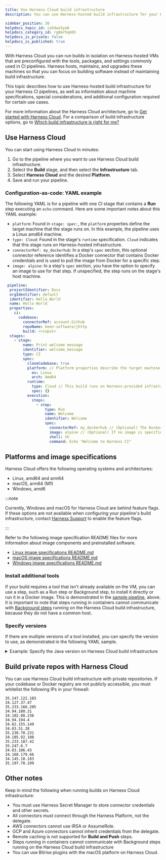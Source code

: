 ```yaml
---
title: Use Harness Cloud build infrastructure
description: You can use Harness-hosted build infrastructure for your Harness CI pipelines.

sidebar_position: 20
helpdocs_topic_id: ia5dwx5ya8
helpdocs_category_id: rg8mrhqm95
helpdocs_is_private: false
helpdocs_is_published: true
---
```


With Harness Cloud you can run builds in isolation on Harness-hosted VMs that are preconfigured with the tools, packages, and settings commonly used in CI pipelines. Harness hosts, maintains, and upgrades these machines so that you can focus on building software instead of maintaining build infrastructure.

This topic describes how to use Harness-hosted build infrastructure for your Harness CI pipelines, as well as information about machine specifications, special considerations, and additional configuration required for certain use cases.

For more information about the Harness Cloud architecture, go to [Get started with Harness Cloud](../../ci-quickstarts/hosted-builds-on-virtual-machines-quickstart.md). For a comparison of build infrastructure options, go to [Which build infrastructure is right for me?](./which-build-infrastructure-is-right-for-me.md)

## Use Harness Cloud

You can start using Harness Cloud in minutes:

1. Go to the pipeline where you want to use Harness Cloud build infrastructure.
2. Select the **Build** stage, and then select the **Infrastructure** tab.
3. Select **Harness Cloud** and the desired **Platform**.
4. Save and run your pipeline.

### Configuration-as-code: YAML example

The following YAML is for a pipeline with one CI stage that contains a __Run__ step executing an `echo` command. Here are some important notes about this YAML example:

* `platform`: Found in `stage: spec:`, the `platform` properties define the target machine that the stage runs on. In this example, the pipeline uses a Linux amd64 machine.
* `type: Cloud`: Found in the stage's `runtime` specification. `Cloud` indicates that this stage runs on Harness-hosted infrastructure.
* `connectorRef: my_dockerhub`: In a step's `spec` section, this optional connector reference identifies a Docker connector that contains Docker credentials and is used to pull the image from Docker for a specific step.
* `image: alpine`: In a step's `spec` section, you have the option to specify an image to use for that step. If unspecified, the step runs on the stage's host machine.

```yaml
 pipeline:
  projectIdentifier: Docs
  orgIdentifier: default
  identifier: Hello_World
  name: Hello World
  properties:
    ci:
      codebase:
        connectorRef: account.Github
        repoName: keen-software/jhttp
        build: <+input>
  stages:
    - stage:
        name: Print welcome message
        identifier: welcome_message
        type: CI
        spec:
          cloneCodebase: true
          platform: // Platform properties describe the target machine required by this stage.
            os: Linux
            arch: Amd64
          runtime:
            type: Cloud // This build runs on Harness-provided infrastructure.
            spec: {}
          execution:
            steps:
              - step:
                  type: Run
                  name: Welcome
                  identifier: Welcome
                  spec:
                    connectorRef: my_dockerhub // (Optional) The Docker connectors hold your Docker credentials to pull the image from Docker.
                    image: alpine // (Optional) If no image is specified, the step runs on the host machine,
                    shell: Sh
                    command: Echo "Welcome to Harness CI"
```

## Platforms and image specifications

Harness Cloud offers the following operating systems and architectures:

* Linux, amd64 and arm64
* macOS, arm64 (M1)
* Windows, amd6

:::note

Currently, Windows and macOS for Harness Cloud are behind feature flags. If these options are not available when configuring your pipeline's build infrastructure, contact [Harness Support](mailto:support@harness.io) to enable the feature flags.

:::

Refer to the following image specification README files for more information about image components and preinstalled software.

* [Linux image specifications README.md](https://github.com/wings-software/harness-docs/blob/main/harness-cloud/Ubuntu2204-Readme.md)
* [macOS image specifications README.md](https://github.com/wings-software/harness-docs/blob/main/harness-cloud/macos-12-Readme.md)
* [Windows image specifications README.md](https://github.com/wings-software/harness-docs/blob/main/harness-cloud/Windows2022-Readme.md)

### Install additional tools

If your build requires a tool that isn't already available on the VM, you can use a step, such as a Run step or Background step, to install it directly or run it in a Docker image. This is demonstrated in the [sample pipeline](#configuration-as-code-yaml-example), above. It is important to note that steps running in containers cannot communicate with [Background steps](../ci-technical-reference/background-step-settings.md) running on the Harness Cloud build infrastructure, because they do not have a common host.

### Specify versions

If there are multiple versions of a tool installed, you can specify the version to use, as demonstrated in the following YAML sample.

<details>
<summary>Example: Specify the Java version on Harness Cloud build infrastructure</summary>

```yaml
 pipeline:
  identifier: ci_pipeline
  name: "pipeline with multi tool java success"
  stages:
    - stage:
        identifier: multi_tool_java_success
        name: multi tool java success
        type: CI
        spec:
          execution:
            steps:
              - step:
                  identifier: install_java
                  name: intall java version 17
                  type: Action
                  spec:
                    uses: actions/setup-java@v3
                    with:
                      distribution: 'zulu' # See 'Supported distributions' for available options
                      java-version: '17'
              - step:
                  identifier: java_ver_check
                  name: java version check
                  type: Run
                  spec:
                    shell: Bash
                    command: |
                      JAVA_VER=$(java -version 2>&1 | head -1 | cut -d'"' -f2 | sed '/^1\./s///' | cut -d'.' -f1)
                      if [[ $JAVA_VER == 17 ]]; then
                        echo successfully installed $JAVA_VER
                      else
                        exit 1
                      fi
          infrastructure:
            type: VM
            spec:
              type: Pool
              spec:
                identifier: test
          cloneCodebase: false
```

</details>

## Build private repos with Harness Cloud

You can use Harness Cloud build infrastructure with private repositories. If your codebase or Docker registry are not publicly accessible, you must whitelist the following IPs in your firewall:

```
35.247.122.103
34.127.37.47
35.233.166.205
34.94.180.31
34.102.88.236
34.94.194.4
34.82.155.149
34.83.51.28
35.230.70.231
34.105.92.100
35.233.187.42
35.247.6.7
34.83.106.43
34.168.179.66
34.145.10.183
35.197.78.109
```

## Other notes

Keep in mind the following when running builds on Harness Cloud infrastructure:

* You must use Harness Secret Manager to store connector credentials and other secrets.
* All connectors must connect through the Harness Platform, not the delegate.
* AWS connectors cannot use IRSA or AssumeRole.
* GCP and Azure connectors cannot inherit credentials from the delegate.
* Remote caching is not supported for **Build and Push** steps.
* Steps running in containers cannot communicate with Background steps running on the Harness Cloud build infrastructure
* You can use Bitrise plugins with the macOS platform on Harness Cloud.
